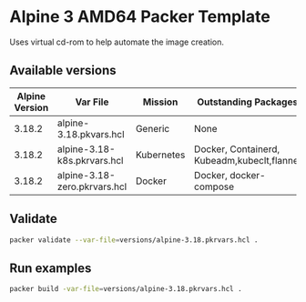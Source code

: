 # Alpine 3 AMD64 Packer Template
Uses virtual cd-rom to help automate the image creation.
## Available versions

| Alpine Version | Var File                    | Mission   | Outstanding Packages |
| -------        | --------                    | --------  | -------------------- |
| 3.18.2         | alpine-3.18.pkvars.hcl      | Generic   | None                 |
| 3.18.2         | alpine-3.18-k8s.pkrvars.hcl | Kubernetes| Docker, Containerd, Kubeadm,kubeclt,flannel |
| 3.18.2         | alpine-3.18-zero.pkrvars.hcl| Docker    | Docker, docker-compose |

## Validate
```bash
packer validate --var-file=versions/alpine-3.18.pkrvars.hcl .
```

## Run examples

```bash
packer build -var-file=versions/alpine-3.18.pkrvars.hcl .
```

## 